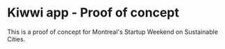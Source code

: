 # Kiwwi app - Proof of concept 

This is a proof of concept for Montreal's Startup Weekend on Sustainable Cities.
